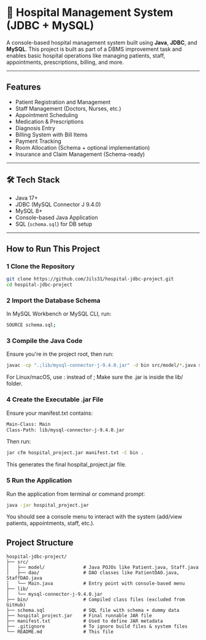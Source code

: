 # 🏥 Hospital Management System (JDBC + MySQL)

A console-based hospital management system built using **Java**, **JDBC**, and **MySQL**. This project is built as part of a DBMS improvement task and enables basic hospital operations like managing patients, staff, appointments, prescriptions, billing, and more.

---

##  Features

-  Patient Registration and Management
-  Staff Management (Doctors, Nurses, etc.)
-  Appointment Scheduling
-  Medication & Prescriptions
-  Diagnosis Entry
-  Billing System with Bill Items
-  Payment Tracking
-  Room Allocation (Schema + optional implementation)
-  Insurance and Claim Management (Schema-ready)

---

## 🛠 Tech Stack

- Java 17+
- JDBC (MySQL Connector J 9.4.0)
- MySQL 8+
- Console-based Java Application
- SQL (`schema.sql`) for DB setup

---

## How to Run This Project

### 1 Clone the Repository

```bash
git clone https://github.com/Jils31/hospital-jdbc-project.git
cd hospital-jdbc-project
```

### 2 Import the Database Schema
In MySQL Workbench or MySQL CLI, run:

```bash
SOURCE schema.sql;
```

### 3 Compile the Java Code
Ensure you're in the project root, then run:

```bash
javac -cp ".;lib/mysql-connector-j-9.4.0.jar" -d bin src/model/*.java src/dao/*.java src/Main.java
```
For Linux/macOS, use : instead of ;
Make sure the .jar is inside the lib/ folder.

### 4 Create the Executable .jar File
Ensure your manifest.txt contains:

```bash
Main-Class: Main
Class-Path: lib/mysql-connector-j-9.4.0.jar
```

Then run:
```bash
jar cfm hospital_project.jar manifest.txt -C bin .
```
This generates the final hospital_project.jar file.

### 5 Run the Application
Run the application from terminal or command prompt:

```bash
java -jar hospital_project.jar
```
You should see a console menu to interact with the system (add/view patients, appointments, staff, etc.).


## Project Structure

```text
hospital-jdbc-project/
├── src/
│   ├── model/              # Java POJOs like Patient.java, Staff.java
│   ├── dao/                # DAO classes like PatientDAO.java, StaffDAO.java
│   └── Main.java           # Entry point with console-based menu
├── lib/
│   └── mysql-connector-j-9.4.0.jar
├── bin/                    # Compiled class files (excluded from GitHub)
├── schema.sql              # SQL file with schema + dummy data
├── hospital_project.jar    # Final runnable JAR file
├── manifest.txt            # Used to define JAR metadata
├── .gitignore              # To ignore build files & system files
└── README.md               # This file
```

